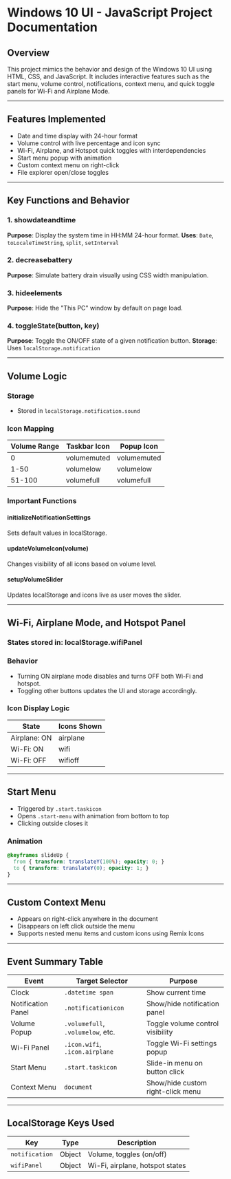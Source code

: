 
# Windows 10 UI - JavaScript Project Documentation

## Overview
This project mimics the behavior and design of the Windows 10 UI using HTML, CSS, and JavaScript. It includes interactive features such as the start menu, volume control, notifications, context menu, and quick toggle panels for Wi-Fi and Airplane Mode.

---

## Features Implemented

- Date and time display with 24-hour format
- Volume control with live percentage and icon sync
- Wi-Fi, Airplane, and Hotspot quick toggles with interdependencies
- Start menu popup with animation
- Custom context menu on right-click
- File explorer open/close toggles

---

## Key Functions and Behavior

### 1. showdateandtime
**Purpose**: Display the system time in HH:MM 24-hour format.
**Uses**: `Date`, `toLocaleTimeString`, `split`, `setInterval`

### 2. decreasebattery
**Purpose**: Simulate battery drain visually using CSS width manipulation.

### 3. hideelements
**Purpose**: Hide the "This PC" window by default on page load.

### 4. toggleState(button, key)
**Purpose**: Toggle the ON/OFF state of a given notification button.
**Storage**: Uses `localStorage.notification`

---

## Volume Logic

### Storage
- Stored in `localStorage.notification.sound`

### Icon Mapping
| Volume Range | Taskbar Icon        | Popup Icon         |
|--------------|---------------------|---------------------|
| 0            | volumemuted         | volumemuted         |
| 1-50         | volumelow           | volumelow           |
| 51-100       | volumefull          | volumefull          |

### Important Functions

#### initializeNotificationSettings
Sets default values in localStorage.

#### updateVolumeIcon(volume)
Changes visibility of all icons based on volume level.

#### setupVolumeSlider
Updates localStorage and icons live as user moves the slider.

---

## Wi-Fi, Airplane Mode, and Hotspot Panel

### States stored in: localStorage.wifiPanel

### Behavior
- Turning ON airplane mode disables and turns OFF both Wi-Fi and hotspot.
- Toggling other buttons updates the UI and storage accordingly.

### Icon Display Logic
| State              | Icons Shown     |
|--------------------|-----------------|
| Airplane: ON       | airplane        |
| Wi-Fi: ON          | wifi            |
| Wi-Fi: OFF         | wifioff         |

---

## Start Menu

- Triggered by `.start.taskicon`
- Opens `.start-menu` with animation from bottom to top
- Clicking outside closes it

### Animation
```css
@keyframes slideUp {
  from { transform: translateY(100%); opacity: 0; }
  to { transform: translateY(0); opacity: 1; }
}
```

---

## Custom Context Menu

- Appears on right-click anywhere in the document
- Disappears on left click outside the menu
- Supports nested menu items and custom icons using Remix Icons

---

## Event Summary Table

| Event                     | Target Selector                        | Purpose                                   |
|--------------------------|----------------------------------------|-------------------------------------------|
| Clock                    | `.datetime span`                       | Show current time                         |
| Notification Panel       | `.notificationicon`                    | Show/hide notification panel              |
| Volume Popup             | `.volumefull`, `.volumelow`, etc.      | Toggle volume control visibility          |
| Wi-Fi Panel              | `.icon.wifi`, `.icon.airplane`         | Toggle Wi-Fi settings popup               |
| Start Menu               | `.start.taskicon`                      | Slide-in menu on button click             |
| Context Menu             | `document`                             | Show/hide custom right-click menu         |

---

## LocalStorage Keys Used

| Key            | Type     | Description                      |
|----------------|----------|----------------------------------|
| `notification` | Object   | Volume, toggles (on/off)         |
| `wifiPanel`    | Object   | Wi-Fi, airplane, hotspot states  |

